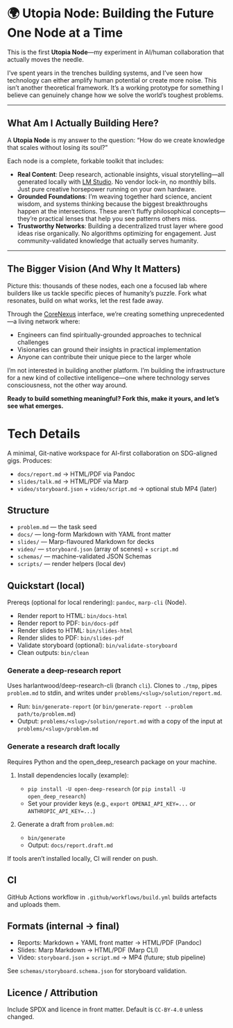# 🌍 Utopia Node: Building the Future One Node at a Time

This is the first **Utopia Node**—my experiment in AI/human collaboration that actually moves the needle.

I’ve spent years in the trenches building systems, and I’ve seen how technology can either amplify human potential or create more noise. This isn’t another theoretical framework. It’s a working prototype for something I believe can genuinely change how we solve the world’s toughest problems.

-----

## What Am I Actually Building Here?

A **Utopia Node** is my answer to the question: “How do we create knowledge that scales without losing its soul?”

Each node is a complete, forkable toolkit that includes:

- **Real Content**: Deep research, actionable insights, visual storytelling—all generated locally with [LM Studio](https://lmstudio.ai). No vendor lock-in, no monthly bills. Just pure creative horsepower running on your own hardware.
- **Grounded Foundations**: I’m weaving together hard science, ancient wisdom, and systems thinking because the biggest breakthroughs happen at the intersections. These aren’t fluffy philosophical concepts—they’re practical lenses that help you see patterns others miss.
- **Trustworthy Networks**: Building a decentralized trust layer where good ideas rise organically. No algorithms optimizing for engagement. Just community-validated knowledge that actually serves humanity.

-----

## The Bigger Vision (And Why It Matters)

Picture this: thousands of these nodes, each one a focused lab where builders like us tackle specific pieces of humanity’s puzzle. Fork what resonates, build on what works, let the rest fade away.

Through the [CoreNexus](https://corenexus.is) interface, we’re creating something unprecedented—a living network where:

- Engineers can find spiritually-grounded approaches to technical challenges
- Visionaries can ground their insights in practical implementation
- Anyone can contribute their unique piece to the larger whole

I’m not interested in building another platform. I’m building the infrastructure for a new kind of collective intelligence—one where technology serves consciousness, not the other way around.

**Ready to build something meaningful? Fork this, make it yours, and let’s see what emerges.**


# Tech Details

A minimal, Git-native workspace for AI-first collaboration on SDG-aligned gigs. Produces:
- `docs/report.md` → HTML/PDF via Pandoc
- `slides/talk.md` → HTML/PDF via Marp
- `video/storyboard.json` + `video/script.md` → optional stub MP4 (later)

## Structure
- `problem.md` — the task seed
- `docs/` — long-form Markdown with YAML front matter
- `slides/` — Marp-flavoured Markdown for decks
- `video/` — `storyboard.json` (array of scenes) + `script.md`
- `schemas/` — machine-validated JSON Schemas
- `scripts/` — render helpers (local dev)

## Quickstart (local)
Prereqs (optional for local rendering): `pandoc`, `marp-cli` (Node).

- Render report to HTML: `bin/docs-html`
- Render report to PDF: `bin/docs-pdf`
- Render slides to HTML: `bin/slides-html`
- Render slides to PDF: `bin/slides-pdf`
- Validate storyboard (optional): `bin/validate-storyboard`
- Clean outputs: `bin/clean`

### Generate a deep-research report
Uses harlantwood/deep-research-cli (branch `cli`). Clones to `./tmp`, pipes `problem.md` to stdin, and writes under `problems/<slug>/solution/report.md`.

- Run: `bin/generate-report` (or `bin/generate-report --problem path/to/problem.md`)
- Output: `problems/<slug>/solution/report.md` with a copy of the input at `problems/<slug>/problem.md`

### Generate a research draft locally
Requires Python and the open_deep_research package on your machine.

1) Install dependencies locally (example):
   - `pip install -U open-deep-research` (or `pip install -U open_deep_research`)
   - Set your provider keys (e.g., `export OPENAI_API_KEY=...` or `ANTHROPIC_API_KEY=...`)

2) Generate a draft from `problem.md`:
   - `bin/generate`
   - Output: `docs/report.draft.md`

If tools aren’t installed locally, CI will render on push.

## CI
GitHub Actions workflow in `.github/workflows/build.yml` builds artefacts and uploads them.

## Formats (internal → final)
- Reports: Markdown + YAML front matter → HTML/PDF (Pandoc)
- Slides: Marp Markdown → HTML/PDF (Marp CLI)
- Video: `storyboard.json` + `script.md` → MP4 (future; stub pipeline)

See `schemas/storyboard.schema.json` for storyboard validation.

## Licence / Attribution
Include SPDX and licence in front matter. Default is `CC-BY-4.0` unless changed.
